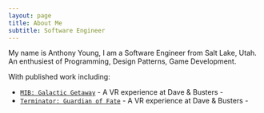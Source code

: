 ```yaml
---
layout: page
title: About Me
subtitle: Software Engineer
---
```


My name is Anthony Young, I am a Software Engineer from Salt Lake, Utah. 
An enthusiest of Programming, Design Patterns, Game Development.

With published work including:
* [`MIB: Galactic Getaway`](https://www.youtube.com/watch?v=xJfbuAkjW8g) - A VR experience at Dave & Busters -
* [`Terminator: Guardian of Fate`](https://www.youtube.com/watch?v=mVANgLZWjMI&feature) - A VR experience at Dave & Busters -
